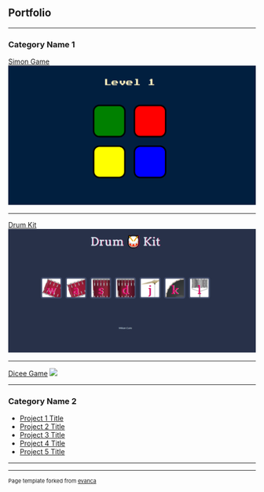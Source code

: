 ## Portfolio

---

### Category Name 1 

[Simon Game](/sample_page)
<img src="images/SimonSays.png"/>

---
[Drum Kit](/pdf/sample_presentation.pdf)
<img src="images/DrumKit.png?raw=true"/>

---
[Dicee Game](http://example.com/)
<img src="images/DiceeGame.png?raw=true"/>

---

### Category Name 2

- [Project 1 Title](http://example.com/)
- [Project 2 Title](http://example.com/)
- [Project 3 Title](http://example.com/)
- [Project 4 Title](http://example.com/)
- [Project 5 Title](http://example.com/)

---




---
<p style="font-size:11px">Page template forked from <a href="https://github.com/evanca/quick-portfolio">evanca</a></p>
<!-- Remove above link if you don't want to attibute -->

